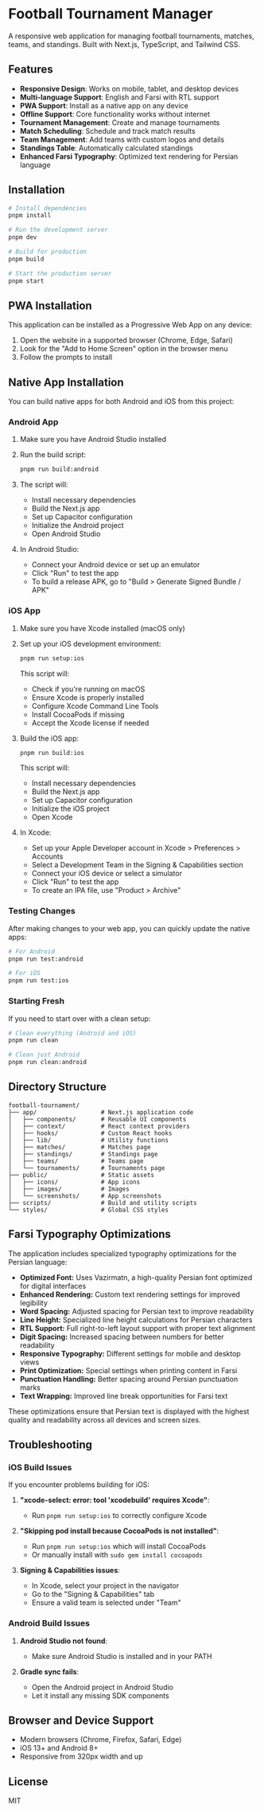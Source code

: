 # Football Tournament Manager

A responsive web application for managing football tournaments, matches, teams, and standings. Built with Next.js, TypeScript, and Tailwind CSS.

## Features

- **Responsive Design**: Works on mobile, tablet, and desktop devices
- **Multi-language Support**: English and Farsi with RTL support
- **PWA Support**: Install as a native app on any device
- **Offline Support**: Core functionality works without internet
- **Tournament Management**: Create and manage tournaments
- **Match Scheduling**: Schedule and track match results
- **Team Management**: Add teams with custom logos and details
- **Standings Table**: Automatically calculated standings
- **Enhanced Farsi Typography**: Optimized text rendering for Persian language

## Installation

```bash
# Install dependencies
pnpm install

# Run the development server
pnpm dev

# Build for production
pnpm build

# Start the production server
pnpm start
```

## PWA Installation

This application can be installed as a Progressive Web App on any device:

1. Open the website in a supported browser (Chrome, Edge, Safari)
2. Look for the "Add to Home Screen" option in the browser menu
3. Follow the prompts to install

## Native App Installation

You can build native apps for both Android and iOS from this project:

### Android App

1. Make sure you have Android Studio installed
2. Run the build script:
   ```bash
   pnpm run build:android
   ```
3. The script will:

   - Install necessary dependencies
   - Build the Next.js app
   - Set up Capacitor configuration
   - Initialize the Android project
   - Open Android Studio

4. In Android Studio:
   - Connect your Android device or set up an emulator
   - Click "Run" to test the app
   - To build a release APK, go to "Build > Generate Signed Bundle / APK"

### iOS App

1. Make sure you have Xcode installed (macOS only)
2. Set up your iOS development environment:
   ```bash
   pnpm run setup:ios
   ```
   This script will:
   - Check if you're running on macOS
   - Ensure Xcode is properly installed
   - Configure Xcode Command Line Tools
   - Install CocoaPods if missing
   - Accept the Xcode license if needed
3. Build the iOS app:

   ```bash
   pnpm run build:ios
   ```

   This script will:

   - Install necessary dependencies
   - Build the Next.js app
   - Set up Capacitor configuration
   - Initialize the iOS project
   - Open Xcode

4. In Xcode:
   - Set up your Apple Developer account in Xcode > Preferences > Accounts
   - Select a Development Team in the Signing & Capabilities section
   - Connect your iOS device or select a simulator
   - Click "Run" to test the app
   - To create an IPA file, use "Product > Archive"

### Testing Changes

After making changes to your web app, you can quickly update the native apps:

```bash
# For Android
pnpm run test:android

# For iOS
pnpm run test:ios
```

### Starting Fresh

If you need to start over with a clean setup:

```bash
# Clean everything (Android and iOS)
pnpm run clean

# Clean just Android
pnpm run clean:android
```

## Directory Structure

```
football-tournament/
├── app/                  # Next.js application code
│   ├── components/       # Reusable UI components
│   ├── context/          # React context providers
│   ├── hooks/            # Custom React hooks
│   ├── lib/              # Utility functions
│   ├── matches/          # Matches page
│   ├── standings/        # Standings page
│   ├── teams/            # Teams page
│   └── tournaments/      # Tournaments page
├── public/               # Static assets
│   ├── icons/            # App icons
│   ├── images/           # Images
│   └── screenshots/      # App screenshots
├── scripts/              # Build and utility scripts
└── styles/               # Global CSS styles
```

## Farsi Typography Optimizations

The application includes specialized typography optimizations for the Persian language:

- **Optimized Font:** Uses Vazirmatn, a high-quality Persian font optimized for digital interfaces
- **Enhanced Rendering:** Custom text rendering settings for improved legibility
- **Word Spacing:** Adjusted spacing for Persian text to improve readability
- **Line Height:** Specialized line height calculations for Persian characters
- **RTL Support:** Full right-to-left layout support with proper text alignment
- **Digit Spacing:** Increased spacing between numbers for better readability
- **Responsive Typography:** Different settings for mobile and desktop views
- **Print Optimization:** Special settings when printing content in Farsi
- **Punctuation Handling:** Better spacing around Persian punctuation marks
- **Text Wrapping:** Improved line break opportunities for Farsi text

These optimizations ensure that Persian text is displayed with the highest quality and readability across all devices and screen sizes.

## Troubleshooting

### iOS Build Issues

If you encounter problems building for iOS:

1. **"xcode-select: error: tool 'xcodebuild' requires Xcode"**:

   - Run `pnpm run setup:ios` to correctly configure Xcode

2. **"Skipping pod install because CocoaPods is not installed"**:

   - Run `pnpm run setup:ios` which will install CocoaPods
   - Or manually install with `sudo gem install cocoapods`

3. **Signing & Capabilities issues**:
   - In Xcode, select your project in the navigator
   - Go to the "Signing & Capabilities" tab
   - Ensure a valid team is selected under "Team"

### Android Build Issues

1. **Android Studio not found**:

   - Make sure Android Studio is installed and in your PATH

2. **Gradle sync fails**:
   - Open the Android project in Android Studio
   - Let it install any missing SDK components

## Browser and Device Support

- Modern browsers (Chrome, Firefox, Safari, Edge)
- iOS 13+ and Android 8+
- Responsive from 320px width and up

## License

MIT
